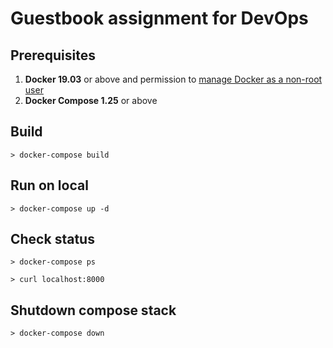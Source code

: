 # Guestbook assignment for DevOps

## Prerequisites

1. **Docker 19.03** or above and permission to [manage Docker as a non-root user](https://docs.docker.com/engine/install/linux-postinstall/#manage-docker-as-a-non-root-user)
2. **Docker Compose 1.25** or above

## Build
```
> docker-compose build
```

## Run on local
```
> docker-compose up -d
```

## Check status
```
> docker-compose ps

> curl localhost:8000
```

## Shutdown compose stack
```
> docker-compose down
```
